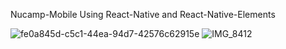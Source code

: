 Nucamp-Mobile
Using React-Native and React-Native-Elements


![fe0a845d-c5c1-44ea-94d7-42576c62915e](https://user-images.githubusercontent.com/79175009/153287640-cb27e38a-008f-441c-87d9-ac8e7020b4b4.png)
![IMG_8412](https://user-images.githubusercontent.com/79175009/153287619-68f820e7-8a17-4341-ae3e-efbc2d895a86.PNG)
